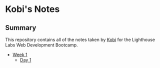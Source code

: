 # Kobi's Notes

## Summary

This repository contains all of the notes taken by [Kobi](https://github.com/kobilee) for the Lighthouse Labs Web Development Bootcamp.

* [Week 1](/Week_1)
  * [Day 1](/Week_1/Day_1)